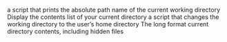 a script that prints the absolute path name of the current working directory
Display the contents list of your current directory
a script that changes the working directory to the user’s home directory
The long format
current directory contents, including hidden files
